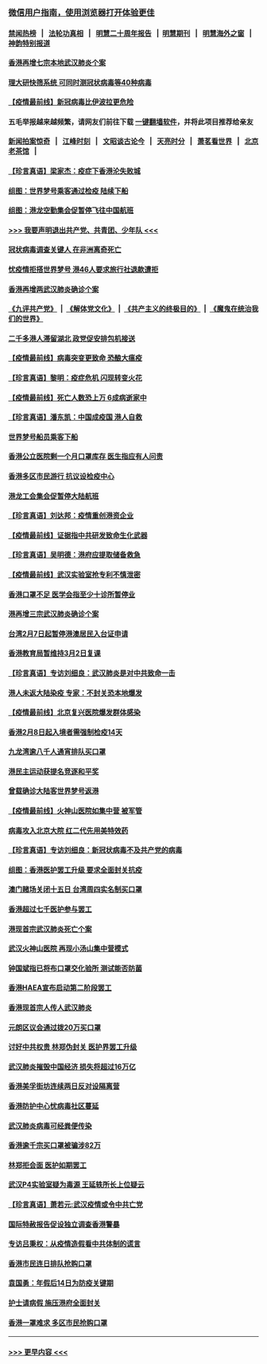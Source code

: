 ### [微信用户指南，使用浏览器打开体验更佳](https://github.com/gfw-breaker/banned-news1/blob/master/indexes/wechat-guide.md?t=0)
#### [禁闻热榜](热点新闻.md?t=0)  &nbsp;&nbsp;|&nbsp;&nbsp; [法轮功真相](https://github.com/gfw-breaker/truth/blob/master/README.md?t=0) &nbsp;&nbsp;|&nbsp;&nbsp; [明慧二十周年报告](https://github.com/gfw-breaker/mh-reports/blob/master/README.md?t=0) &nbsp;&nbsp;|&nbsp;&nbsp;[明慧期刊](https://github.com/gfw-breaker/mh-qikan) &nbsp;&nbsp;|&nbsp;&nbsp; [明慧海外之窗](https://github.com/gfw-breaker/mh-news/blob/master/README.md?t=0) &nbsp;&nbsp;|&nbsp;&nbsp; [神韵特别报道](https://github.com/gfw-breaker/mh-news/blob/master/shenyun.md?t=0)
#### [香港再增七宗本地武汉肺炎个案](../pages/nsc415/n11862405.md?t=02130155) 
#### [理大研快筛系统 可同时测冠状病毒等40种病毒](../pages/nsc415/n11862376.md?t=02130155) 
#### [【疫情最前线】新冠病毒比伊波拉更危险](../pages/nsc415/n11862199.md?t=02130155) 
#### 五毛举报越来越频繁，请网友们前往下载 [一键翻墙软件](https://github.com/gfw-breaker/ssr-accounts)，并将此项目推荐给亲友
#### [新闻拍案惊奇](https://github.com/gfw-breaker/banned-news1/blob/master/pages/link4.md) &nbsp;&nbsp;|&nbsp;&nbsp; [江峰时刻](https://github.com/gfw-breaker/banned-news1/blob/master/pages/link4.md) &nbsp;&nbsp;|&nbsp;&nbsp; [文昭谈古论今](https://github.com/gfw-breaker/banned-news1/blob/master/pages/link4.md) &nbsp;&nbsp;|&nbsp;&nbsp; [天亮时分](https://github.com/gfw-breaker/banned-news1/blob/master/pages/link4.md) &nbsp;&nbsp;|&nbsp;&nbsp; [萧茗看世界](https://github.com/gfw-breaker/banned-news1/blob/master/pages/link4.md) &nbsp;&nbsp;|&nbsp;&nbsp; [北京老茶馆](https://github.com/gfw-breaker/banned-news1/blob/master/pages/link4.md) &nbsp;&nbsp;|&nbsp;&nbsp; 
#### [【珍言真语】梁家杰：疫症下香港沦失败城](../pages/nsc415/n11861588.md?t=02130155) 
#### [组图：世界梦号乘客通过检疫 陆续下船](../pages/nsc415/n11858302.md?t=02130155) 
#### [组图：港龙空勤集会促暂停飞往中国航班](../pages/nsc415/n11858190.md?t=02130155) 
#### [>>> 我要声明退出共产党、共青团、少年队 <<<](https://github.com/begood0513/goodnews/blob/master/quit/letter.md) 
#### [冠状病毒调查关键人 在非洲离奇死亡](../pages/nsc415/n11859798.md?t=02130155) 
#### [忧疫情拒搭世界梦号 港46人要求旅行社退款遭拒](../pages/nsc415/n11859849.md?t=02130155) 
#### [香港再增两武汉肺炎确诊个案](../pages/nsc415/n11859833.md?t=02130155) 
#### [《九评共产党》](https://github.com/begood0513/9ping.md/blob/master/README.md) &nbsp;|&nbsp; [《解体党文化》](../../../../jtdwh.md/blob/master/README.md)  &nbsp;|&nbsp; [《共产主义的终极目的》](../../../../gczydzjmd.md/blob/master/README.md) &nbsp;|&nbsp; [《魔鬼在统治我们的世界》](../../../../mgztzwmdsj.md/blob/master/README.md) 
#### [二千多港人滞留湖北 政党促安排包机接送](../pages/nsc415/n11859831.md?t=02130155) 
#### [【疫情最前线】病毒突变更致命 恐酿大瘟疫](../pages/nsc415/n11859604.md?t=02130155) 
#### [【珍言真语】黎明：疫症危机 闪现转变火花](../pages/nsc415/n11859199.md?t=02130155) 
#### [【疫情最前线】死亡人数恐上万 6成病逝家中](../pages/nsc415/n11856687.md?t=02130155) 
#### [【珍言真语】潘东凯：中国成疫国 港人自救](../pages/nsc415/n11856962.md?t=02130155) 
#### [世界梦号船员乘客下船](../pages/nsc415/n11856883.md?t=02130155) 
#### [香港公立医院剩一个月口罩库存 医生指应有人问责](../pages/nsc415/n11856875.md?t=02130155) 
#### [香港多区市民游行 抗议设检疫中心](../pages/nsc415/n11856866.md?t=02130155) 
#### [港龙工会集会促暂停大陆航班](../pages/nsc415/n11856840.md?t=02130155) 
#### [【珍言真语】刘达邦：疫情重创港资企业](../pages/nsc415/n11854274.md?t=02130155) 
#### [【疫情最前线】证据指中共研发致命生化武器](../pages/nsc415/n11853087.md?t=02130155) 
#### [【珍言真语】吴明德：港府应提取储备救急](../pages/nsc415/n11852734.md?t=02130155) 
#### [【疫情最前线】武汉实验室抢专利不慎泄密](../pages/nsc415/n11850310.md?t=02130155) 
#### [香港口罩不足 医学会指至少十诊所暂停业](../pages/nsc415/n11850301.md?t=02130155) 
#### [港再增三宗武汉肺炎确诊个案](../pages/nsc415/n11850328.md?t=02130155) 
#### [台湾2月7日起暂停港澳居民入台证申请](../pages/nsc415/n11850304.md?t=02130155) 
#### [香港教育局暂维持3月2日复课](../pages/nsc415/n11850260.md?t=02130155) 
#### [【珍言真语】专访刘细良：武汉肺炎是对中共致命一击](../pages/nsc415/n11849934.md?t=02130155) 
#### [港人未返大陆染疫 专家：不封关恐本地爆发](../pages/nsc415/n11848021.md?t=02130155) 
#### [【疫情最前线】北京复兴医院爆发群体感染](../pages/nsc415/n11847626.md?t=02130155) 
#### [香港2月8日起入境者需强制检疫14天](../pages/nsc415/n11847658.md?t=02130155) 
#### [九龙湾逾八千人通宵排队买口罩](../pages/nsc415/n11847647.md?t=02130155) 
#### [港民主运动获提名竞逐和平奖](../pages/nsc415/n11847633.md?t=02130155) 
#### [曾载确诊大陆客世界梦号返港](../pages/nsc415/n11847608.md?t=02130155) 
#### [【疫情最前线】火神山医院如集中营 被军管](../pages/nsc415/n11847524.md?t=02130155) 
#### [病毒攻入北京大院 红二代先用美特效药](../pages/nsc415/n11847427.md?t=02130155) 
#### [【珍言真语】专访刘细良：新冠状病毒不及共产党的病毒](../pages/nsc415/n11847164.md?t=02130155) 
#### [组图：香港医护罢工升级 要求全面封关抗疫](../pages/nsc415/n11844107.md?t=02130155) 
#### [澳门赌场关闭十五日 台湾周四实名制买口罩](../pages/nsc415/n11845083.md?t=02130155) 
#### [香港超过七千医护参与罢工](../pages/nsc415/n11845051.md?t=02130155) 
#### [港现首宗武汉肺炎死亡个案](../pages/nsc415/n11844998.md?t=02130155) 
#### [武汉火神山医院 再现小汤山集中营模式](../pages/nsc415/n11844763.md?t=02130155) 
#### [钟国斌指已将布口罩交化验所 测试能否防菌](../pages/nsc415/n11842783.md?t=02130155) 
#### [香港HAEA宣布启动第二阶段罢工](../pages/nsc415/n11842723.md?t=02130155) 
#### [香港现首宗人传人武汉肺炎](../pages/nsc415/n11842766.md?t=02130155) 
#### [元朗区议会通过拨20万买口罩](../pages/nsc415/n11842754.md?t=02130155) 
#### [讨好中共权贵 林郑伪封关 医护界罢工升级](../pages/nsc415/n11842359.md?t=02130155) 
#### [武汉肺炎摧毁中国经济 损失将超过16万亿](../pages/nsc415/n11839723.md?t=02130155) 
#### [香港美孚街坊连续两日反对设隔离营](../pages/nsc415/n11839962.md?t=02130155) 
#### [香港防护中心忧病毒社区蔓延](../pages/nsc415/n11839933.md?t=02130155) 
#### [武汉肺炎病毒可经粪便传染](../pages/nsc415/n11839939.md?t=02130155) 
#### [香港逾千宗买口罩被骗涉82万](../pages/nsc415/n11839914.md?t=02130155) 
#### [林郑拒会面 医护如期罢工](../pages/nsc415/n11839892.md?t=02130155) 
#### [武汉P4实验室疑为毒源 王延轶所长上位疑云](../pages/nsc415/n11835543.md?t=02130155) 
#### [【珍言真语】萧若元:武汉疫情或令中共亡党](../pages/nsc415/n11829394.md?t=02130155) 
#### [国际特赦报告促设独立调查香港警暴](../pages/nsc415/n11833845.md?t=02130155) 
#### [专访吕秉权：从疫情造假看中共体制的谎言](../pages/nsc415/n11833813.md?t=02130155) 
#### [香港市民连日排队抢购口罩](../pages/nsc415/n11833794.md?t=02130155) 
#### [袁国勇：年假后14日为防疫关键期](../pages/nsc415/n11831088.md?t=02130155) 
#### [护士请病假 施压港府全面封关](../pages/nsc415/n11831030.md?t=02130155) 
#### [香港一罩难求 多区市民抢购口罩](../pages/nsc415/n11831002.md?t=02130155) 

----
#### [ >>> 更早内容 <<< ](../indexes/nsc415-earlier.md)
